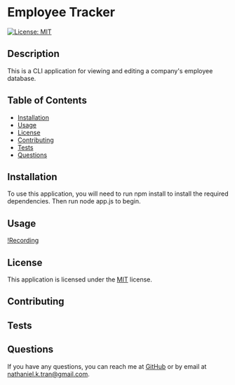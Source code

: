
# Employee Tracker

[![License: MIT](https://img.shields.io/badge/License-MIT-yellow.svg)](https://opensource.org/licenses/MIT)

## Description
This is a CLI application for viewing and editing a company's employee database. 

## Table of Contents
- [Installation](#installation)
- [Usage](#usage)
- [License](#license)
- [Contributing](#contributing)
- [Tests](#tests)
- [Questions](#questions)

## Installation
To use this application, you will need to run npm install to install the required dependencies. Then run node app.js to begin.

## Usage

[!Recording](./assets/Recording%202023-09-29%20110537.mp4)

## License
This application is licensed under the [MIT](https://opensource.org/licenses/MIT) license.

## Contributing


## Tests


## Questions
If you have any questions, you can reach me at [GitHub](https://github.com/n810tran) or by email at nathaniel.k.tran@gmail.com.

